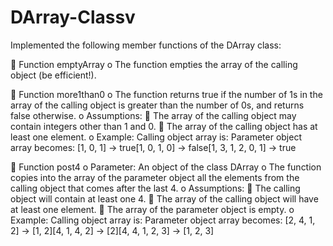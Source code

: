 # DArray-Classv

Implemented the following member functions of the DArray class: 

 Function emptyArray
  o The function empties the array of the calling object (be efficient!).

 Function more1than0 
  o The function returns true if the number of 1s in the array of the calling object is greater than the number of 0s, and returns false        otherwise.
  o Assumptions: 
     The array of the calling object may contain integers other than 1 and 0.
     The array of the calling object has at least one element.
      o Example:
        Calling object array is: Parameter object array becomes:
        [1, 0, 1]   → true[1, 0, 1, 0] → false[1, 3, 1, 2, 0, 1] → true

 Function post4 
  o Parameter: An object of the class DArray
  o The function copies into the array of the parameter object all the elements from the calling object that comes after the last 4.
  o Assumptions:
     The calling object will contain at least one 4.  The array of the calling object will have at least one element.  The array of the        parameter object is empty.
      o Example:
        Calling object array is: Parameter object array becomes:
        [2, 4, 1, 2]   → [1, 2][4, 1, 4, 2] → [2][4, 4, 1, 2, 3] → [1, 2, 3]
